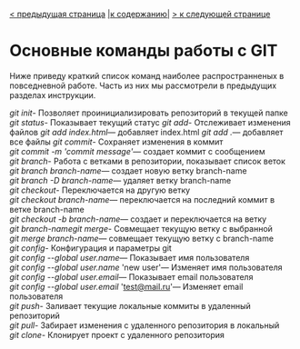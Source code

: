 [< предыдущая страница](./5.command_line_work.md "Работа с командной строкой") [|к содержанию|](./README.md "Содержание") [> к следующей странице](./7.commands_change_record.md "Изменение учетных данных записи")  
# Основные команды работы с GIT  
Ниже приведу краткий список команд наиболее распространненых в повседневной работе. Часть из них мы рассмотрели в предыдущих разделах инструкции.  

*git init*- Позволяет проинициализировать репозиторий в текущей папке  
*git status*- Показывает текущий статус
*git add*- Отслеживает изменения файлов
*git add index.html*​— добавляет index.html
*git add .*​— добавляет все файлы
*git commit*- Сохраняет изменения в коммит  
*git commit -m 'commit message'*​— создает коммит с сообщением  
*git branch*- Работа с ветками в репозитории, показывает список веток  
*git branch branch-name*​— создает новую ветку branch-name  
*git branch -D branch-name*​— удаляет ветку branch-name  \
*git checkout*- Переключается на другую ветку  
*git checkout branch-name​*— переключается на последний коммит в ветке
branch-name  
*git checkout -b branch-name*​— создает и переключается на ветку  
*git branch-namegit merge*- Совмещает текущую ветку с выбранной  
*git merge branch-name*​— совмещает текущую ветку с branch-name  
*git config*- Конфигурация и параметры git  
*git config --global user.name*​— Показывает имя пользователя  
*git config --global user.name* 'new user'​— Изменяет имя пользователя  
*git config --global user.email*​— Показывает email пользователя  
*git config --global user.email* 'test@mail.ru'​— Изменяет email пользователя  
*git push*- Заливает текущие локальные коммиты в удаленный репозиторий  
*git pull*- Забирает изменения с удаленного репозитория в локальный  
*git clone*- Клонирует проект с удаленного репозитория  

